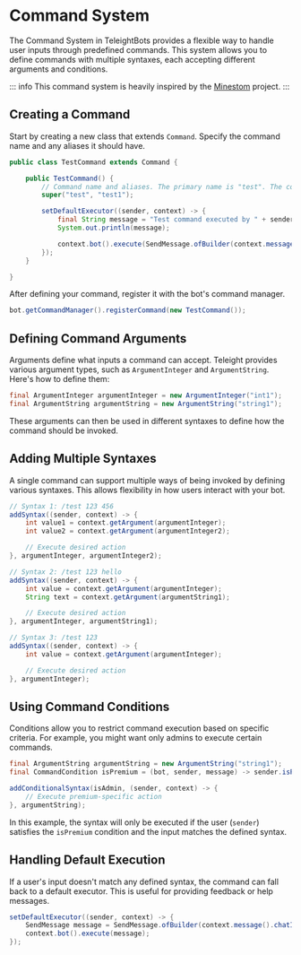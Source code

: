 # Command System
The Command System in TeleightBots provides a flexible way to handle user inputs through predefined commands. This system allows you to define commands with multiple syntaxes, each accepting different arguments and conditions.

::: info
This command system is heavily inspired by the [Minestom](https://minestom.net/docs/feature/commands) project.
:::

## Creating a Command
Start by creating a new class that extends `Command`. Specify the command name and any aliases it should have.

```java
public class TestCommand extends Command {

    public TestCommand() {
        // Command name and aliases. The primary name is "test". The command can also be invoked using "test1".
        super("test", "test1");

        setDefaultExecutor((sender, context) -> {
            final String message = "Test command executed by " + sender.username() + ". Input: " + context.getInput();
            System.out.println(message);

            context.bot().execute(SendMessage.ofBuilder(context.message().chatId(), message).build());
        });
    }

}
```

After defining your command, register it with the bot's command manager.

```java
bot.getCommandManager().registerCommand(new TestCommand());
```

## Defining Command Arguments

Arguments define what inputs a command can accept. Teleight provides various argument types, such as `ArgumentInteger` and `ArgumentString`. Here's how to define them:

```java
final ArgumentInteger argumentInteger = new ArgumentInteger("int1");
final ArgumentString argumentString = new ArgumentString("string1");
```

These arguments can then be used in different syntaxes to define how the command should be invoked.

## Adding Multiple Syntaxes

A single command can support multiple ways of being invoked by defining various syntaxes. This allows flexibility in how users interact with your bot.

```java
// Syntax 1: /test 123 456
addSyntax((sender, context) -> {
    int value1 = context.getArgument(argumentInteger);
    int value2 = context.getArgument(argumentInteger2);

    // Execute desired action
}, argumentInteger, argumentInteger2);

// Syntax 2: /test 123 hello
addSyntax((sender, context) -> {
    int value = context.getArgument(argumentInteger);
    String text = context.getArgument(argumentString1);

    // Execute desired action
}, argumentInteger, argumentString1);

// Syntax 3: /test 123
addSyntax((sender, context) -> {
    int value = context.getArgument(argumentInteger);

    // Execute desired action
}, argumentInteger);
```

## Using Command Conditions

Conditions allow you to restrict command execution based on specific criteria. For example, you might want only admins to execute certain commands.

```java
final ArgumentString argumentString = new ArgumentString("string1");
final CommandCondition isPremium = (bot, sender, message) -> sender.isPremium();

addConditionalSyntax(isAdmin, (sender, context) -> {
    // Execute premium-specific action
}, argumentString);
```

In this example, the syntax will only be executed if the user (`sender`) satisfies the `isPremium` condition and the input matches the defined syntax.

## Handling Default Execution

If a user's input doesn't match any defined syntax, the command can fall back to a default executor. This is useful for providing feedback or help messages.

```java
setDefaultExecutor((sender, context) -> {
    SendMessage message = SendMessage.ofBuilder(context.message().chatId(), "Invalid command syntax. Please try again.").build();
    context.bot().execute(message);
});
```
